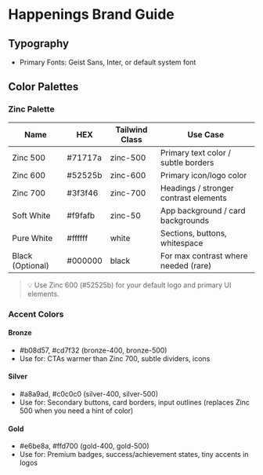 # Happenings Brand Guide

## Typography
- Primary Fonts: Geist Sans, Inter, or default system font

## Color Palettes

### Zinc Palette
| Name | HEX | Tailwind Class | Use Case |
|------|-----|---------------|----------|
| Zinc 500 | #71717a | zinc-500 | Primary text color / subtle borders |
| Zinc 600 | #52525b | zinc-600 | Primary icon/logo color |
| Zinc 700 | #3f3f46 | zinc-700 | Headings / stronger contrast elements |
| Soft White | #f9fafb | zinc-50 | App background / card backgrounds |
| Pure White | #ffffff | white | Sections, buttons, whitespace |
| Black (Optional) | #000000 | black | For max contrast where needed (rare) |

> 💡 Use Zinc 600 (#52525b) for your default logo and primary UI elements.

### Accent Colors

#### Bronze
- #b08d57, #cd7f32 (bronze-400, bronze-500)
- Use for: CTAs warmer than Zinc 700, subtle dividers, icons

#### Silver
- #a8a9ad, #c0c0c0 (silver-400, silver-500)
- Use for: Secondary buttons, card borders, input outlines (replaces Zinc 500 when you need a hint of color)

#### Gold
- #e6be8a, #ffd700 (gold-400, gold-500)
- Use for: Premium badges, success/achievement states, tiny accents in logos
